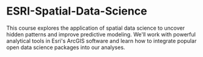 # ESRI-Spatial-Data-Science
This course explores the application of spatial data science to uncover hidden patterns and improve predictive modeling. We'll work with powerful analytical tools in Esri's ArcGIS software and learn how to integrate popular open data science packages into our analyses.
